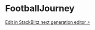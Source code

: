 # FootballJourney


[Edit in StackBlitz next generation editor ⚡️](https://stackblitz.com/~/github.com/goatfahad/FootballJourney)
